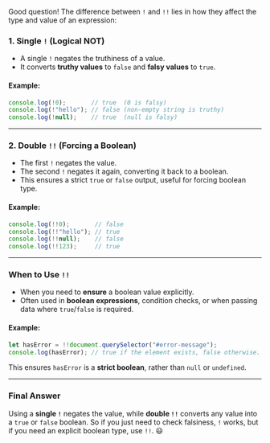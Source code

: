 Good question! The difference between `!` and `!!` lies in how they affect the type and value of an expression:

### **1. Single `!` (Logical NOT)**
- A single `!` negates the truthiness of a value.
- It converts **truthy values** to `false` and **falsy values** to `true`.

#### Example:
```js
console.log(!0);       // true  (0 is falsy)
console.log(!"hello"); // false (non-empty string is truthy)
console.log(!null);    // true  (null is falsy)
```

---

### **2. Double `!!` (Forcing a Boolean)**
- The first `!` negates the value.
- The second `!` negates it again, converting it back to a boolean.
- This ensures a strict `true` or `false` output, useful for forcing boolean type.

#### Example:
```js
console.log(!!0);       // false
console.log(!!"hello"); // true
console.log(!!null);    // false
console.log(!!123);     // true
```

---

### **When to Use `!!`**
- When you need to **ensure** a boolean value explicitly.
- Often used in **boolean expressions**, condition checks, or when passing data where `true`/`false` is required.

#### Example:
```js
let hasError = !!document.querySelector("#error-message");
console.log(hasError); // true if the element exists, false otherwise.
```

This ensures `hasError` is a **strict boolean**, rather than `null` or `undefined`.

---

### **Final Answer**
Using a **single `!`** negates the value, while **double `!!`** converts any value into a `true` or `false` boolean. So if you just need to check falsiness, `!` works, but if you need an explicit boolean type, use `!!`. 😃